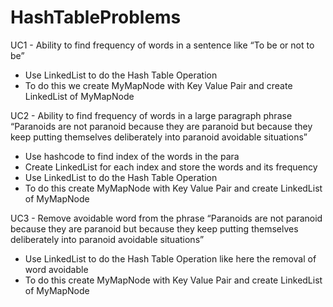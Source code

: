 # HashTableProblems

UC1 - Ability to find frequency of words in a sentence like “To be or not to be”
- Use LinkedList to do the Hash Table Operation
- To do this we create MyMapNode with Key Value Pair and create LinkedList of MyMapNode

UC2 - Ability to find frequency of words in a large paragraph phrase 
“Paranoids are not paranoid because they are paranoid but because they keep putting themselves deliberately into paranoid avoidable situations”
- Use hashcode to find index of the words in the para
- Create LinkedList for each index and store the words and its frequency
- Use LinkedList to do the Hash Table Operation
- To do this create MyMapNode with Key Value Pair and create LinkedList of MyMapNode

UC3 - Remove avoidable word from the phrase “Paranoids are not paranoid because they are paranoid but
because they keep putting themselves deliberately into paranoid avoidable situations”
- Use LinkedList to do the Hash Table Operation like here the removal of word avoidable
- To do this create MyMapNode with Key Value Pair and create LinkedList of MyMapNode
